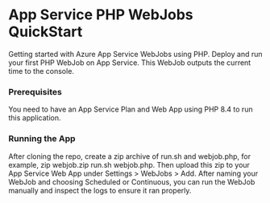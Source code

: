 # App Service PHP WebJobs QuickStart

Getting started with Azure App Service WebJobs using PHP. Deploy and run your first PHP WebJob on App Service. This WebJob outputs the current time to the console.

### Prerequisites
You need to have an App Service Plan and Web App using PHP 8.4 to run this application.

### Running the App
After cloning the repo, create a zip archive of run.sh and webjob.php, for example, zip webjob.zip run.sh webjob.php. Then upload this zip to your App Service Web App under Settings > WebJobs > Add. After naming your WebJob and choosing Scheduled or Continuous, you can run the WebJob manually and inspect the logs to ensure it ran properly.
